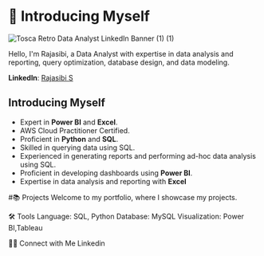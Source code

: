 # 🙋 Introducing Myself

![Tosca Retro Data Analyst LinkedIn Banner (1) (1)](https://github.com/user-attachments/assets/2a96973f-2d78-4fa6-8250-43c9b2e2d5cb)

Hello, I'm Rajasibi, a Data Analyst with expertise in data analysis and reporting, query optimization, database design, and data modeling.

**LinkedIn**: [Rajasibi S](http://www.linkedin.com/in/rajasibi-s-756b86262)

## Introducing Myself
- Expert in **Power BI** and **Excel**.
- AWS Cloud Practitioner Certified.
- Proficient in **Python** and **SQL**.
- Skilled in querying data using SQL.
- Experienced in generating reports and performing ad-hoc data analysis using SQL.
- Proficient in developing dashboards using **Power BI**.
- Expertise in data analysis and reporting with **Excel**
  
#📚 Projects
Welcome to my portfolio, where I showcase my projects.

🛠️ Tools
Language: SQL, Python
Database: MySQL
Visualization: Power BI,Tableau

👋🏻 Connect with Me
Linkedin





